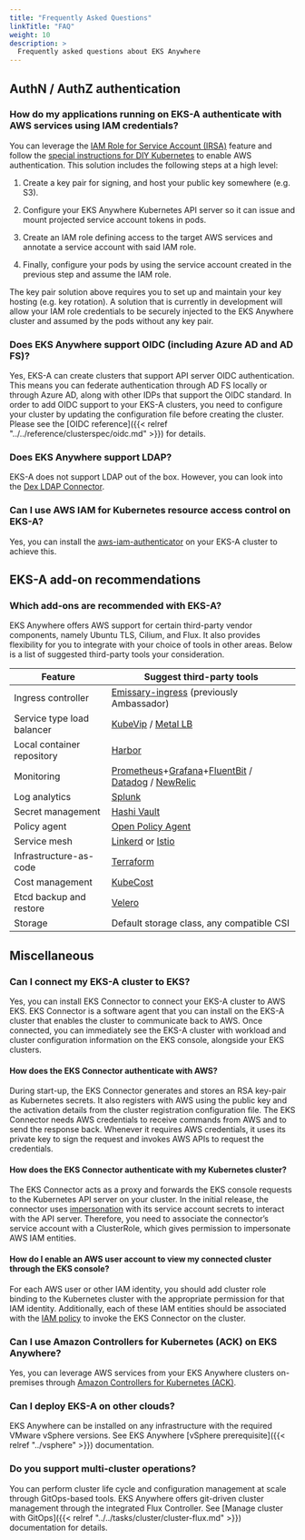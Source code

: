 ```yaml
---
title: "Frequently Asked Questions"
linkTitle: "FAQ"
weight: 10
description: >
  Frequently asked questions about EKS Anywhere
---
```


## AuthN / AuthZ authentication

### How do my applications running on EKS-A authenticate with AWS services using IAM credentials?

You can leverage the [IAM Role for Service Account (IRSA)](https://aws.amazon.com/blogs/opensource/introducing-fine-grained-iam-roles-service-accounts/) feature 
and follow the [special instructions for DIY Kubernetes](https://github.com/aws/amazon-eks-pod-identity-webhook/blob/master/SELF_HOSTED_SETUP.md)
to enable AWS authentication.
This solution includes the following steps at a high level:

1. Create a key pair for signing, and host your public key somewhere (e.g. S3).

1. Configure your EKS Anywhere Kubernetes API server so it can issue and mount projected service account tokens in pods.

1. Create an IAM role defining access to the target AWS services and annotate a service account with said IAM role.

1. Finally, configure your pods by using the service account created in the previous step and assume the IAM role.

The key pair solution above requires you to set up and maintain your key hosting (e.g. key rotation).
A solution that is currently in development will allow your IAM role credentials to be securely injected to the EKS Anywhere cluster
and assumed by the pods without any key pair.

### Does EKS Anywhere support OIDC (including Azure AD and AD FS)?

Yes, EKS-A can create clusters that support API server OIDC authentication.
This means you can federate authentication through AD FS locally or through Azure AD,
along with other IDPs that support the OIDC standard.
In order to add OIDC support to your EKS-A clusters, you need to configure your cluster by updating the configuration file before creating the cluster.
Please see the [OIDC reference]({{< relref "../../reference/clusterspec/oidc.md" >}}) for details.

### Does EKS Anywhere support LDAP?
EKS-A does not support LDAP out of the box.
However, you can look into the [Dex LDAP Connector](https://dexidp.io/docs/connectors/ldap/).

### Can I use AWS IAM for Kubernetes resource access control on EKS-A?
Yes, you can install the [aws-iam-authenticator](https://github.com/kubernetes-sigs/aws-iam-authenticator) on your EKS-A cluster to achieve this.


## EKS-A add-on recommendations

### Which add-ons are recommended with EKS-A?

EKS Anywhere offers AWS support for certain third-party vendor components,
namely Ubuntu TLS, Cilium, and Flux.
It also provides flexibility for you to integrate with your choice of tools in other areas.
Below is a list of suggested third-party tools your consideration.

| Feature                       | Suggest third-party tools                 |
|-------------------------------|-------------------------------------------|
| Ingress controller	        | [Emissary-ingress](https://www.getambassador.io/products/api-gateway/) (previously Ambassador)          |
| Service type load balancer    | [KubeVip](https://kube-vip.io/) / [Metal LB](https://metallb.universe.tf/)                       |
| Local container repository    | [Harbor](https://goharbor.io/)                                    |
| Monitoring                    | [Prometheus](https://sysdig.com/products/monitor/prometheus-monitoring/)+[Grafana](https://grafana.com/)+[FluentBit](https://fluentbit.io/kubernetes/) / [Datadog](https://www.datadoghq.com/blog/monitoring-kubernetes-with-datadog/) / [NewRelic](https://newrelic.com/platform/kubernetes/monitoring-guide)  |
| Log analytics                 | [Splunk](https://www.splunk.com/en_us/blog/platform/introducing-the-splunk-operator-for-kubernetes.html)                                    |
| Secret management             | [Hashi Vault](https://www.vaultproject.io/docs/platform/k8s)                               |
| Policy agent                  | [Open Policy Agent](https://www.openpolicyagent.org/docs/latest/kubernetes-introduction/)                                       |
| Service mesh                  | [Linkerd](https://linkerd.io/) or [Istio](https://istio.io/)                         |
| Infrastructure-as-code        | [Terraform](https://registry.terraform.io/providers/hashicorp/kubernetes/latest/docs/guides/getting-started)                                 |
| Cost management               | [KubeCost](https://www.kubecost.com/)                                  |
| Etcd backup and restore       | [Velero](https://velero.io/)                                    |
| Storage                       | Default storage class, any compatible CSI |

## Miscellaneous

### Can I connect my EKS-A cluster to EKS?

Yes, you can install EKS Connector to connect your EKS-A cluster to AWS EKS.
EKS Connector is a software agent that you can install on the EKS-A cluster that enables the cluster to communicate back to AWS.
Once connected, you can immediately see the EKS-A cluster with workload and cluster configuration information on the EKS console,
alongside your EKS clusters. 

#### How does the EKS Connector authenticate with AWS?

During start-up, the EKS Connector generates and stores an RSA key-pair as Kubernetes secrets.
It also registers with AWS using the public key and the activation details from the cluster registration configuration file.
The EKS Connector needs AWS credentials to receive commands from AWS and to send the response back.
Whenever it requires AWS credentials, it uses its private key to sign the request and invokes AWS APIs to request the credentials.

#### How does the EKS Connector authenticate  with my Kubernetes cluster?

The EKS Connector acts as a proxy and forwards the EKS console requests to the Kubernetes API server on your cluster.
In the initial release, the connector uses [impersonation](https://kubernetes.io/docs/reference/access-authn-authz/authentication/#user-impersonation) with its service account secrets to interact with the API server.
Therefore, you need to associate the connector’s service account with a ClusterRole,
which gives permission to impersonate AWS IAM entities.

#### How do I enable an AWS user account to view my connected cluster through the EKS console?

For each AWS user or other IAM identity, you should add cluster role binding to the Kubernetes cluster with the appropriate permission for that IAM identity.
Additionally, each of these IAM entities should be associated with the [IAM policy](SOME_MANAGED_POLICY)
to invoke the EKS Connector on the cluster.

### Can I use Amazon Controllers for Kubernetes (ACK) on EKS Anywhere?

Yes, you can leverage AWS services from your EKS Anywhere clusters on-premises through [Amazon Controllers for Kubernetes (ACK)](https://aws.amazon.com/blogs/containers/aws-controllers-for-kubernetes-ack/).


### Can I deploy EKS-A on other clouds?

EKS Anywhere can be installed on any infrastructure with the required VMware vSphere versions.
See EKS Anywhere [vSphere prerequisite]({{< relref "../vsphere" >}}) documentation.

### Do you support multi-cluster operations?

You can perform cluster life cycle and configuration management at scale through GitOps-based tools.
EKS Anywhere offers git-driven cluster management through the integrated Flux Controller.
See [Manage cluster with GitOps]({{< relref "../../tasks/cluster/cluster-flux.md" >}}) documentation for details.
